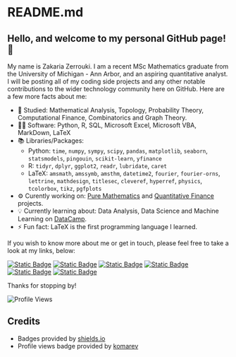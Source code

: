 # README.md
## Hello, and welcome to my personal GitHub page! 👋
My name is Zakaria Zerrouki. I am a recent MSc Mathematics graduate from the University of Michigan - Ann Arbor, and an aspiring quantitative analyst. I will be posting all of my coding side projects and any other notable contributions to the wider technology community here on GitHub. Here are a few more facts about me:

- 📖 Studied: Mathematical Analysis, Topology, Probability Theory, Computational Finance, Combinatorics and Graph Theory.
- 👨‍💻 Software: Python, R, SQL, Microsoft Excel, Microsoft VBA, MarkDown, LaTeX
- 📚 Libraries/Packages:
  * Python: `time`, `numpy`, `sympy`, `scipy`, `pandas`, `matplotlib`, `seaborn`, `statsmodels`, `pingouin`, `scikit-learn`, `yfinance`
  * R: `tidyr`, `dplyr`, `ggplot2`, `readr`, `lubridate`, `caret`
  * LaTeX: `amsmath`, `amssymb`, `amsthm`, `datetime2`, `fourier`, `fourier-orns`, `lettrine`, `mathdesign`, `titlesec`, `cleveref`, `hyperref`, `physics`, `tcolorbox`, `tikz`, `pgfplots`
- &#x2699; Curently working on: <a href = 'https://github.com/mzakariaz/Projects/tree/main/mathematics/Python'>Pure Mathematics</a> and <a href = 'https://github.com/mzakariaz/Projects/tree/main/quantitative_finance/Python'>Quantitative Finance</a> projects.
- 💡 Currently learning about: Data Analysis, Data Science and Machine Learning on <a href = 'https://www.datacamp.com/'>DataCamp</a>.
- ⚡ Fun fact: LaTeX is the first programming language I learned.

If you wish to know more about me or get in touch, please feel free to take a look at my links, below:

[![Static Badge](https://img.shields.io/badge/LinkedIn-blue)](https://www.linkedin.com/in/m-zakaria-zerrouki)
[![Static Badge](https://img.shields.io/badge/DataCamp-green)](https://www.datacamp.com/portfolio/mzakariazerrouki)
[![Static Badge](https://img.shields.io/badge/HackerRank-darkgreen)](https://www.hackerrank.com/profile/mzakariazerrouki)
[![Static Badge](https://img.shields.io/badge/CodeSignal-darkblue)](https://app.codesignal.com/profile/mzakariaz)
[![Static Badge](https://img.shields.io/badge/Kaggle-cyan)](https://www.kaggle.com/zakariazerrouki)
[![Static Badge](https://img.shields.io/badge/eMail-gray)](mailto:m.zakaria.zerrouki@gmail.com)

Thanks for stopping by!

![Profile Views](https://komarev.com/ghpvc/?username=mzakariaz)

## Credits
- Badges provided by [shields.io](https://shields.io/)
- Profile views badge provided by [komarev](https://github.com/antonkomarev)
